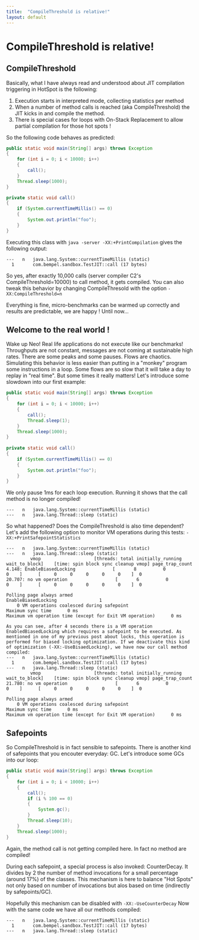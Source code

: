 ```yaml
---
title:  "CompileThreshold is relative!"
layout: default
---
```


# CompileThreshold is relative!

## CompileThreshold
Basically, what I have always read and understood about JIT compilation triggering in HotSpot is the following:
1. Execution starts in interpreted mode, collecting statistics per method
2. When a number of method calls is reached (aka CompileThreshold) the JIT kicks in and compile the method.
3. There is special cases for loops with On-Stack Replacement to allow partial compilation for those hot spots !

So the following code behaves as predicted:
```java
public static void main(String[] args) throws Exception
{
    for (int i = 0; i < 10000; i++)
    {
        call();
    }
    Thread.sleep(1000);
}

private static void call()
{
    if (System.currentTimeMillis() == 0)
    {
        System.out.println("foo");
    }
}
```
Executing this class with `java -server -XX:+PrintCompilation` gives the following output:
```
---   n   java.lang.System::currentTimeMillis (static)
  1       com.bempel.sandbox.TestJIT::call (17 bytes)
```
So yes, after exactly 10,000 calls (server compiler C2's CompileThreshold=10000) to call method, it gets compiled.
You can also tweak this behavior by changing CompileThresold with the option `-XX:CompileThreshold=n`

Everything is fine, micro-benchmarks can be warmed up correctly and results are predictable, we are happy ! Until now...

## Welcome to the real world !
Wake up Neo! Real life applications do not execute like our benchmarks! Throughputs are not constant, messages are not coming at sustainable high rates. There are some peaks and some pauses. Flows are chaotics.
Simulating this behavior is less easier than putting in a "monkey" program some instructions in a loop. Some flows are so slow that it will take a day to replay in "real time".
But some times it really matters!
Let's introduce some slowdown into our first example:
```java
public static void main(String[] args) throws Exception
{
    for (int i = 0; i < 10000; i++)
    {
        call();
        Thread.sleep(1);
    }
    Thread.sleep(1000);
}
 
private static void call()
{
    if (System.currentTimeMillis() == 0)
    {
        System.out.println("foo");
    }
}
```  
We only pause 1ms for each loop execution. Running it shows that the call method is no longer compiled!
```
---   n   java.lang.System::currentTimeMillis (static)
---   n   java.lang.Thread::sleep (static)
```
So what happened? Does the CompileThreshold is also time dependent?
Let's add the following option to monitor VM operations during this tests: `-XX:+PrintSafepointStatistics`
``` 
---   n   java.lang.System::currentTimeMillis (static)
---   n   java.lang.Thread::sleep (static)
         vmop                    [threads: total initially_running wait_to_block]    [time: spin block sync cleanup vmop] page_trap_count
4.148: EnableBiasedLocking              [       8          0              0    ]      [     0     0     0     0     0    ]  0  
20.707: no vm operation                  [       6          0              0    ]      [     0     0     0     0     0    ]  0  
 
Polling page always armed
EnableBiasedLocking                1
    0 VM operations coalesced during safepoint
Maximum sync time      0 ms
Maximum vm operation time (except for Exit VM operation)      0 ms

As you can see, after 4 seconds there is a VM operation EnabledBiasedLocking which requires a safepoint to be executed. As mentioned in one of my previous post about locks, this operation is performed for biased locking optimization. If we deactivate this kind of optimization (-XX:-UseBisaedLocking), we have now our call method compiled:
---   n   java.lang.System::currentTimeMillis (static)
  1       com.bempel.sandbox.TestJIT::call (17 bytes)
---   n   java.lang.Thread::sleep (static)
         vmop                    [threads: total initially_running wait_to_block]    [time: spin block sync cleanup vmop] page_trap_count
21.780: no vm operation                  [       6          0              0    ]      [     0     0     0     0     0    ]  0  
 
Polling page always armed
    0 VM operations coalesced during safepoint
Maximum sync time      0 ms
Maximum vm operation time (except for Exit VM operation)      0 ms
```

## Safepoints
So CompileThreshold is in fact sensible to safepoints. There is another kind of safepoints that you encouter everyday: GC. Let's introduce some GCs into our loop:

```java
public static void main(String[] args) throws Exception
{
    for (int i = 0; i < 10000; i++)
    {
        call();
        if (i % 100 == 0)
        {
            System.gc();
        }
        Thread.sleep(10);
    }
    Thread.sleep(1000);
}
```
Again, the method call is not getting compiled here. In fact no method are compiled!

During each safepoint, a special process is also invoked: CounterDecay. It divides by 2 the number of method invocations for a small percentage (around 17%) of the classes.
This mechanism is here to balance "Hot Spots" not only based on number of invocations but alos based on time (indirectly by safepoints/GC).

Hopefully this mechanism can be disabled with `-XX:-UseCounterDecay`
Now with the same code we have all our methods compiled:
```
---   n   java.lang.System::currentTimeMillis (static)
  1       com.bempel.sandbox.TestJIT::call (17 bytes)
---   n   java.lang.Thread::sleep (static)
```
